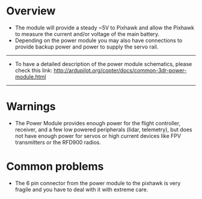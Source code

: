 # Overview

- The module will provide a steady ~5V to Pixhawk and allow the Pixhawk to measure the current and/or voltage of the main battery.
- Depending on the power module you may also have connections to provide backup power and power to supply the servo rail.
---------------------------------------------------------------------------------------------------------------------------------------
- To have a detailed description of the power module schematics, please check this link:
    http://ardupilot.org/copter/docs/common-3dr-power-module.html
---------------------------------------------------------------------------------------------------------------------------------------
 # Warnings
                         
- The Power Module provides enough power for the flight controller, receiver, and a few low powered peripherals (lidar, telemetry),
  but does not have enough power for servos or high current devices like FPV transmitters or the RFD900 radios.

 # Common problems
                        
* The 6 pin connector from the power module to the pixhawk is very fragile and you have to deal with it with extreme care.
